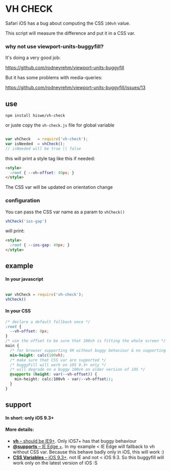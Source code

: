 # VH CHECK

Safari iOS has a bug about computing the CSS `100vh` value.

This script will measure the difference and put it in a CSS var.

### why not use viewport-units-buggyfill?

It's doing a very good job:

https://github.com/rodneyrehm/viewport-units-buggyfill

But it has some problems with media-queries:

https://github.com/rodneyrehm/viewport-units-buggyfill/issues/13

## use

```
npm install hiswe/vh-check
```

or juste copy the `vh-check.js` file for global variable

```js

var vhCheck   = require('vh-check');
var isNeeded  = vhCheck();
// isNeeded will be true || false

```

this will print a style tag like this if needed:

```html
<style>
  :root { --vh-offset: 49px; }
</style>
```

The CSS var will be updated on orientation change

### configuration

You can pass the CSS var name as a param to `vhCheck()`

```js
vhCheck('ios-gap')
```

will print:


```html
<style>
  :root { --ios-gap: 49px; }
</style>
```

## example

#### In your javascript

```js

var vhCheck = require('vh-check');
vhCheck()

```

#### In your CSS

```css
/* declare a default fallback once */
:root {
  --vh-offset: 0px;
}
/* use the offset to be sure that 100vh is fitting the whole screen */
main {
  /* for browser supporting VH without buggy behaviour & no supporting of CSS var */
  min-height: calc(100vh);
  /* make sure that CSS var are supported */
  /* buggyFill will work on iOS 9.3+ only */
  /* will degrade on a buggy 100vh on older version of iOS */
  @supports (height: var(--vh-offset)) {
    min-height: calc(100vh - var(--vh-offset));
  }
}

```

## support

#### In short: only iOS 9.3+

#### More details:

- [**vh** – should be IE9+](http://caniuse.com/#search=vh). Only iOS7+ has that buggy behaviour
- [**@supports** – IE Edge +](http://caniuse.com/#feat=css-supports-api). In my example < IE Edge will fallback to vh without CSS var. Because this behave badly only in iOS, this will work :)
- [**CSS Variables** – iOS 9.3+](http://caniuse.com/#feat=css-variables). not IE and not < iOS 9.3. So this buggyfill will work only on the latest version of iOS :S
